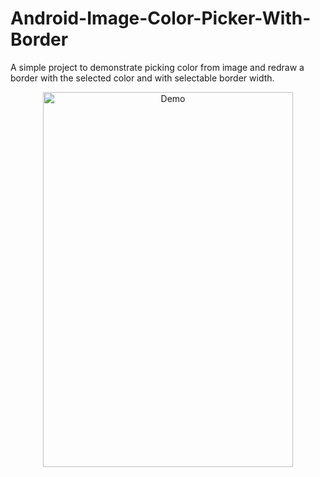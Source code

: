 # Android-Image-Color-Picker-With-Border
A simple project to demonstrate picking color from image and redraw a border with the selected color and with selectable border width.


<p align="center">
  <img src="https://github.com/Gkemon/Android-Image-Color-Picker-With-Border/blob/master/Image-to-color-pick.gif" alt="Demo" width="400" height="600" /> 
</p>

